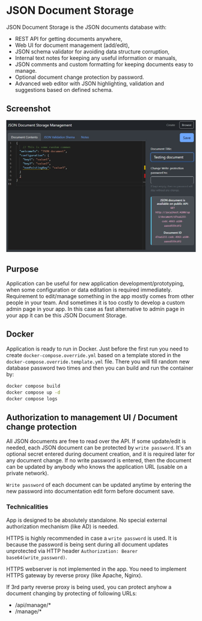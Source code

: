 JSON Document Storage
=====================

JSON Document Storage is the JSON documents database with:

- REST API for getting documents anywhere,
- Web UI for document management (add/edit),
- JSON schema validator for avoiding data structure corruption,
- Internal text notes for keeping any useful information or manuals,
- JSON comments and custom formatting for keeping documents easy to manage.
- Optional document change protection by password.
- Advanced web editor with JSON highlighting, validation and suggestions based on defined schema.

Screenshot
----------

![Screenshot: Document edit](./app-screnshot1.jpg)

Purpose
-------

Application can be useful for new application development/prototyping, when some configuration or data editation is required
immediately. Requirement to edit/manage something in the app mostly comes from other people in your team. And sometimes it is
too costly to develop a custom admin page in your app. In this case as fast alternative to admin page in your app it can be
this JSON Document Storage.

Docker
------

Application is ready to run in Docker. Just before the first run you need to create `docker-compose.override.yml`
based on a template stored in the `docker-compose.override.template.yml` file. There you will fill random new database password
two times and then you can build and run the container by:

```bash
docker compose build
docker compose up -d
docker compose logs
```

Authorization to management UI / Document change protection
------------------------------------------------------------

All JSON documents are free to read over the API. If some update/edit is needed, each JSON document can be protected
by `write password`. It's an optional secret entered during document creation, and it is required later for any document change.
If no write password is entered, then the document can be updated by anybody who knows the application URL
(usable on a private network).

`Write password` of each document can be updated anytime by entering the new password into documentation edit form
before document save.

### Technicalities

App is designed to be absolutely standalone. No special external authorization mechanism (like AD) is needed.

HTTPS is highly recommended in case a `write password` is used. It is because the password is being sent during
all document updates unprotected via HTTP header `Authorization: Bearer base64(write_password)`.

HTTPS webserver is not implemented in the app. You need to implement HTTPS gateway by reverse proxy (like Apache, Nginx).

If 3rd party reverse proxy is being used, you can protect anyhow a document changing by protecting of following URLs:

 - /api/manage/*
 - /manage/*
 